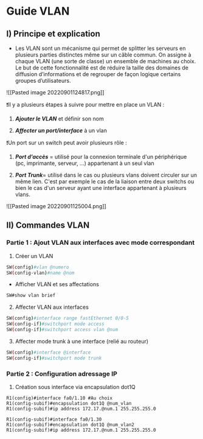 # Guide VLAN

## I) Principe et explication

* Les VLAN sont un mécanisme qui permet de splitter les serveurs en plusieurs parties distinctes même sur un câble commun. On assigne à chaque VLAN (une sorte de classe) un ensemble de machines au choix. Le but de cette fonctionnalité est de réduire la taille des domaines de diffusion d’informations et de regrouper de façon logique certains groupes d’utilisateurs.

![[Pasted image 20220901124817.png]]

❗Il y a plusieurs étapes à suivre pour mettre en place un VLAN :

1.  ***Ajouter le VLAN*** et définir son nom
    
2.  ***Affecter un port/interface*** à un vlan
    

❗Un port sur un switch peut avoir plusieurs rôle :

1.  ***Port d’accès*** = utilisé pour la connexion terminale d'un périphérique (pc, imprimante, serveur, ...) appartenant à un seul vlan
    
2.  ***Port Trunk***= utilisé dans le cas ou plusieurs vlans doivent circuler sur un même lien. C'est par exemple le cas de la liaison entre deux switchs ou bien le cas d'un serveur ayant une interface appartenant à plusieurs vlans.

![[Pasted image 20220901125004.png]]

## II) Commandes VLAN

### Partie 1 : Ajout VLAN aux interfaces avec mode correspondant
1. Créer un VLAN
```bash
SW(config)#vlan @numero  
SW(config-vlan)#name @nom
```

-   Afficher VLAN et ses affectations
```bash
SW#show vlan brief
```

2. Affecter VLAN aux interfaces
```bash
SW(config)#interface range fastEthernet 0/0-5  
SW(config-if)#switchport mode access
SW(config-if)#switchport access vlan @num
```

3. Affecter mode trunk à une interface (relié au routeur)
```bash
SW(config)#interface @interface  
SW(config-if)#switchport mode trunk 
```

### Partie 2 : Configuration adressage IP

1. Création sous interface via encapsulation dot1Q
```
R1(config)#interface fa0/1.10 #Au choix 
R1(config-subif)#encapsulation dot1Q @num_vlan
R1(config-subif)#ip address 172.17.@num.1 255.255.255.0 

R1(config-subif)#interface fa0/1.30 
R1(config-subif)#encapsulation dot1Q @num_vlan2
R1(config-subif)#ip address 172.17.@num.1 255.255.255.0
```
